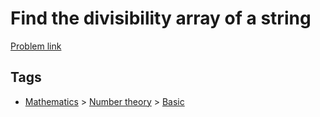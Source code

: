 # Find the divisibility array of a string

[Problem link](https://leetcode.com/problems/find-the-divisibility-array-of-a-string/)

## Tags

* [Mathematics](/README.md#Mathematics) > [Number theory](/README.md#Mathematics-Number_theory) > [Basic](/README.md#Mathematics-Number_theory-Basic)

